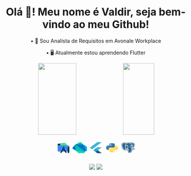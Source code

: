 <h1 align="center">Olá 👋! Meu nome é Valdir, seja bem-vindo ao meu Github!</h1>

<p align="center">• 🔭 Sou Analista de Requisitos em Avonale Workplace</p>
<p align="center">• 🖥️ Atualmente estou aprendendo Flutter</p>


<div align="center">
   <img width="45.5%" height="195px" src="https://github-readme-stats.vercel.app/api?username=vsmjr&show_icons=true&theme=synthwave">
   <img width="41%" height="195px" src="https://github-readme-stats.vercel.app/api/top-langs/?username=vsmjr&hide_progress=true&theme=synthwave">
</div>

<div style="display: inline_block" align="center"><br>
  <img align="center" alt="android" height="30" width="40" src="https://raw.githubusercontent.com/devicons/devicon/master/icons/androidstudio/androidstudio-original.svg">
  <img align="center" alt="dart" height="30" width="40" src="https://raw.githubusercontent.com/devicons/devicon/master/icons/dart/dart-original.svg">
  <img align="center" alt="flutter" height="30" width="40" src="https://raw.githubusercontent.com/devicons/devicon/master/icons/flutter/flutter-original.svg">
  <img align="center" alt="python" height="30" width="40" src="https://raw.githubusercontent.com/devicons/devicon/master/icons/python/python-original.svg">
  <img align="center" alt="psql" height="30" width="40" src="https://raw.githubusercontent.com/devicons/devicon/master/icons/postgresql/postgresql-plain.svg">
</div>

##
 
<div align="center" class="mb2">
  <a href = "mailto:valdir.junior@dcomp.ufs.br"><img src="https://img.shields.io/badge/-Gmail-%23333?style=for-the-badge&logo=gmail&logoColor=white" target="_blank"></a>
  <a href="https://www.linkedin.com/in/valdirjr/" target="_blank"><img src="https://img.shields.io/badge/-LinkedIn-%230077B5?style=for-the-badge&logo=linkedin&logoColor=white" target="_blank"></a>
</div>
